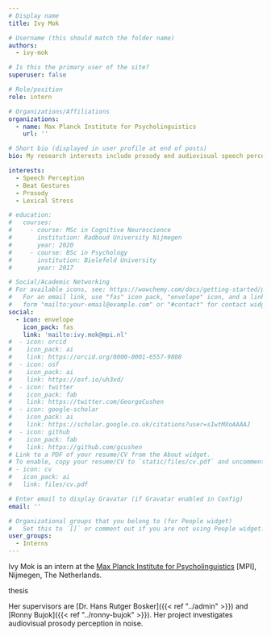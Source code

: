 ```yaml
---
# Display name
title: Ivy Mok

# Username (this should match the folder name)
authors:
  - ivy-mok

# Is this the primary user of the site?
superuser: false

# Role/position
role: intern

# Organizations/Affiliations
organizations:
  - name: Max Planck Institute for Psycholinguistics
    url: ''

# Short bio (displayed in user profile at end of posts)
bio: My research interests include prosody and audiovisual speech perception.

interests:
  - Speech Perception
  - Beat Gestures
  - Prosody
  - Lexical Stress

# education:
#   courses:
#     - course: MSc in Cognitive Neuroscience
#       institution: Radboud University Nijmegen
#       year: 2020
#     - course: BSc in Psychology
#       institution: Bielefeld University
#       year: 2017

# Social/Academic Networking
# For available icons, see: https://wowchemy.com/docs/getting-started/page-builder/#icons
#   For an email link, use "fas" icon pack, "envelope" icon, and a link in the
#   form "mailto:your-email@example.com" or "#contact" for contact widget.
social:
  - icon: envelope
    icon_pack: fas
    link: 'mailto:ivy.mok@mpi.nl'
#  - icon: orcid
#    icon_pack: ai
#    link: https://orcid.org/0000-0001-6557-9808
#  - icon: osf
#    icon_pack: ai
#    link: https://osf.io/uh3xd/
#  - icon: twitter
#    icon_pack: fab
#    link: https://twitter.com/GeorgeCushen
#  - icon: google-scholar
#    icon_pack: ai
#    link: https://scholar.google.co.uk/citations?user=sIwtMXoAAAAJ
#  - icon: github
#    icon_pack: fab
#    link: https://github.com/gcushen
# Link to a PDF of your resume/CV from the About widget.
# To enable, copy your resume/CV to `static/files/cv.pdf` and uncomment the lines below.
# - icon: cv
#   icon_pack: ai
#   link: files/cv.pdf

# Enter email to display Gravatar (if Gravatar enabled in Config)
email: ''

# Organizational groups that you belong to (for People widget)
#   Set this to `[]` or comment out if you are not using People widget.
user_groups:
  - Interns
---
```


Ivy Mok is an intern at the [Max Planck Institute for Psycholinguistics](https://www.mpi.nl) [MPI], Nijmegen, The Netherlands.

thesis

Her supervisors are [Dr. Hans Rutger Bosker]({{< ref "../admin" >}}) and [Ronny Bujok]({{< ref "../ronny-bujok" >}}). Her project investigates audiovisual prosody perception in noise.
